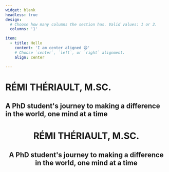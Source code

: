 ```yaml
---
widget: blank
headless: true
design:
  # Choose how many columns the section has. Valid values: 1 or 2.
  columns: '1'

item:
  - title: Hello
    content: 'I am center aligned 😄'
    # Choose `center`, `left`, or `right` alignment.
    align: center

---
```


# RÉMI THÉRIAULT, M.SC.

## A PhD student's journey to making a difference in the world, one mind at a time



<div font-size: 40px; style="text-align:center"> <h1> RÉMI THÉRIAULT, M.SC. </h1> </div>

<div style="text-align:center"> <h2> A PhD student's journey to making a difference in the world, one mind at a time </h2> </div>
